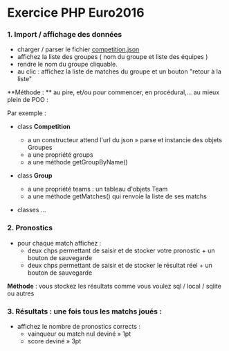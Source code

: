 # Exercice PHP Euro2016

### 1. **Import / affichage des données**

- charger / parser le fichier <a href="competition.json" target="_blank">competition.json</a>
- affichez la liste des groupes ( nom du groupe et liste des équipes )
- rendre le nom du groupe cliquable.
- au clic : affichez la liste de matches du groupe et un bouton "retour à la liste"

**Méthode : ** au pire, et/ou pour commencer, en procédural,... au mieux plein de POO :

Par exemple :
- class **Competition**
  - a un constructeur attend l'url du json » parse et instancie des objets Groupes
  - a une propriété groups
  - a une méthode getGroupByName()

- class **Group**
  - a une propriété teams : un tableau d'objets Team
  - a une méthode getMatches() qui renvoie la liste de ses matchs

- classes ...

### 2. **Pronostics**
- pour chaque match affichez :
  - deux chps permettant de saisir et de stocker votre pronostic + un bouton de sauvegarde
  - deux chps permettant de saisir et de stocker le résultat réel + un bouton de sauvegarde

**Méthode** : vous stockez les résultats comme vous voulez sql / local / sqlite ou autres

### 3. **Résultats :** une fois tous les matchs joués :

- affichez le nombre de pronostics corrects :
  - vainqueur ou match nul deviné » 1pt
  - score deviné » 3pt
